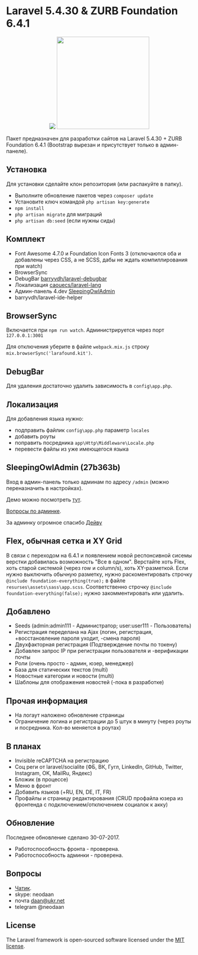 # Laravel 5.4.30 & ZURB Foundation 6.4.1
<p align="center"><img src="https://laravel.com/assets/img/components/logo-laravel.svg"> <img width="250" src="http://foundation.zurb.com/assets/img/homepage/responsive-through-and-through.svg"></p>

Пакет предназначен для разработки сайтов на Laravel 5.4.30 + ZURB Foundation 6.4.1 (Bootstrap вырезан и присутствует только в админ-панеле).

## Установка
Для установки сделайте клон репозитория (или распакуйте в папку).
- Выполните обновление пакетов через `composer update`
- Установите ключ командой `php artisan key:generate`
- `npm install`
- `php artisan migrate` для миграций
- `php artisan db:seed` (если нужны сиды)


## Комплект
- Font Awesome 4.7.0 и Foundation Icon Fonts 3 (отключаются оба и добавлены через CSS, а не SCSS, дабы не ждать компиллирования при watch)
- BrowserSync
- DebugBar [barryvdh/laravel-debugbar](https://github.com/barryvdh/laravel-debugbar)
- Локализация [caouecs/laravel-lang](https://github.com/caouecs/Laravel-lang)
- Админ-панель 4.dev [SleepingOwlAdmin](https://github.com/LaravelRUS/SleepingOwlAdmin)
- barryvdh/laravel-ide-helper

## BrowserSync
Включается при `npm run watch`. Администрируется через порт `127.0.0.1:3001`

Для отключения уберите в файле `webpack.mix.js` строку `mix.browserSync('larafound.kit')`.

## DebugBar
Для удаления достаточно удалить зависимость в `config\app.php`.

## Локализация
Для добавления языка нужно:
- подправить файлик `config\app.php` параметр `locales`
- добавить роуты
- поправить посредника `app\Http\Middleware\Locale.php`
- перевести файлы из уже имеющегося языка

## SleepingOwlAdmin (27b363b)
Вход в админ-панель только админам по адресу `/admin` (можно переназначить в настройках).

Демо можно посмотреть [тут](http://demo.sleepingowladmin.ru/).

[Вопросы по админке](https://gitter.im/LaravelRUS/SleepingOwlAdmin).

За админку огромное спасибо [Дейву](https://github.com/aios)

## Flex, обычная сетка и XY Grid
В связи с переходом на 6.4.1 и появлением новой респонсивной сисемы верстки добавилась возможность "Все в одном".
Верстайте хоть Flex, хоть старой системой (через row и column/s), хоть XY-разметкой.
Если нужно выключить обычную разметку, нужно раскоментировать строчку `@include foundation-everything(true);` в файле `resurses\assets\sass\app.scss`. Соответственно строчку `@include foundation-everything(false);` нужно закомментировать или удалить.

## Добавлено
- Seeds (admin:admin111 - Администратор; user:user111 - Пользователь)
- Регистрация переделана на Ajax (логин, регистрация, +восстановление пароля уходит, -смена пароля)
- Двухфакторная регистрация (Подтверждение почты по токену)
- Добавлен запрос IP при регистрации пользователя и -верификации почты
- Роли (очень просто - админ, юзер, менеджер)
- База для статических текстов (multi)
- Новостные категории и новости (multi)
- Шаблоны для отображения новостей (-пока в разработке)

## Прочая информация
- На логаут наложено обновление страницы
- Ограничение логина и регистрации до 5 штук в минуту (через роуты и посредника. Кол-во меняется в роутах)

## В планах
- Invisible reCAPTCHA на регистрацию
- Соц реги от laravel/socialite (ФБ, ВК, Гугл, LinkedIn, GitHub, Twitter, Instagram, OK, MailRu, Яндекс)
- Бложик (в процессе)
- Меню в фронт
- Добавить языков (+RU, EN, DE, IT, FR)
- Профайлы и страницу редактирования (CRUD профайла юзера из фронтенда с подключением/отключением социалок к акку)

## Обновление
Последнее обновление сделано 30-07-2017.
- Работоспособность фронта - проверена.
- Работоспособность админки - проверена.

## Вопросы
- [Чатик](https://gitter.im/ZURB-Foundation/Lobby).
- skype: neodaan
- почта daan@ukr.net
- telegram @neodaan

## License

The Laravel framework is open-sourced software licensed under the [MIT license](http://opensource.org/licenses/MIT).
